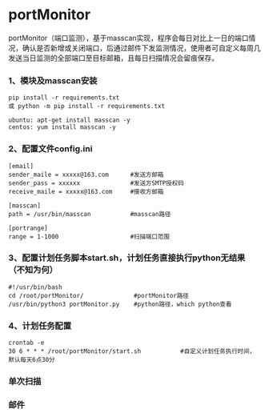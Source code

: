 # portMonitor

portMonitor（端口监测），基于masscan实现，程序会每日对比上一日的端口情况，确认是否新增或关闭端口，后通过邮件下发监测情况，使用者可自定义每周几发送当日监测的全部端口至目标邮箱，且每日扫描情况会留痕保存。 



### 1、模块及masscan安装

```
pip install -r requirements.txt
或 python -m pip install -r requirements.txt

ubuntu: apt-get install masscan -y
centos: yum install masscan -y
```



### 2、配置文件config.ini

```
[email]
sender_maile = xxxxx@163.com      #发送方邮箱
sender_pass = xxxxxx			  #发送方SMTP授权码
receive_maile = xxxxx@163.com	  #接收方邮箱

[masscan]
path = /usr/bin/masscan			  #masscan路径

[portrange]
range = 1-1000					  #扫描端口范围
```



### 3、配置计划任务脚本start.sh，计划任务直接执行python无结果（不知为何）

```
#!/usr/bin/bash
cd /root/portMonitor/              #portMonitor路径
/usr/bin/python3 portMonitor.py    #python路径，which python查看
```



### 4、计划任务配置

```
crontab -e
30 6 * * * /root/portMonitor/start.sh 			#自定义计划任务执行时间，默认每天6点30分
```



### 单次扫描





### 邮件


